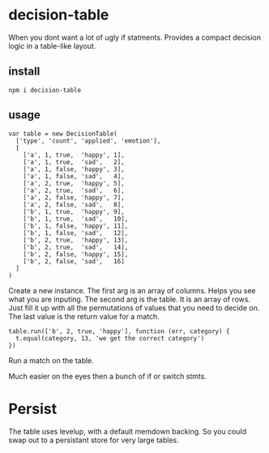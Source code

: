 decision-table
===============

When you dont want a lot of ugly if statments. Provides a compact decision logic in a table-like layout.

install
-------

    npm i decision-table 


usage
-----



    var table = new DecisionTable(
      ['type', 'count', 'applied', 'emotion'],
      [
        ['a', 1, true,  'happy', 1],
        ['a', 1, true,  'sad',   2],
        ['a', 1, false, 'happy', 3],
        ['a', 1, false, 'sad',   4],
        ['a', 2, true,  'happy', 5],
        ['a', 2, true,  'sad',   6],
        ['a', 2, false, 'happy', 7],
        ['a', 2, false, 'sad',   8],
        ['b', 1, true,  'happy', 9],
        ['b', 1, true,  'sad',   10],
        ['b', 1, false, 'happy', 11],
        ['b', 1, false, 'sad',   12],
        ['b', 2, true,  'happy', 13],
        ['b', 2, true,  'sad',   14],
        ['b', 2, false, 'happy', 15],
        ['b', 2, false, 'sad',   16]
      ]
    )

Create a new instance. 
The first arg is an array of columns. Helps you see what you are inputing.
The second arg is the table. It is an array of rows. Just fill it up with all 
the permutations of values that you need to decide on. The last value is the return value
for a match.

    table.run(['b', 2, true, 'happy'], function (err, category) {
      t.equal(category, 13, 'we get the correct category')
    })

Run a match on the table.

Much easier on the eyes then a bunch of if or switch stmts. 


Persist
=======

The table uses levelup, with a default memdown backing. So you could swap out to a persistant store for 
very large tables.





